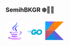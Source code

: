 ### SemihBKGR :snowflake::black_heart::musical_note:


<div style="display: inline">
<img src="./resources/java.svg?raw=true" width="50px">
<img src="./resources/golang.svg?raw=true" width="50px">
<img src="./resources/kotlin.svg?raw=true" width="50px">
</div>


